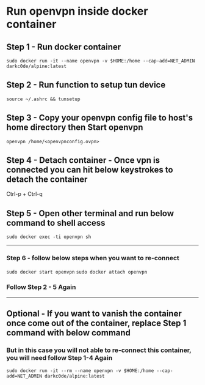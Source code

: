 # Run openvpn inside docker container

## Step 1 - Run docker container
`sudo docker run -it --name openvpn -v $HOME:/home --cap-add=NET_ADMIN darkc0de/alpine:latest`

## Step 2 - Run function to setup tun device
`source ~/.ashrc && tunsetup`

## Step 3 - Copy your openvpn config file to host's home directory then Start openvpn 
`openvpn /home/<openvpnconfig.ovpn>`

## Step 4 - Detach container - Once vpn is connected you can hit below keystrokes to detach the container
Ctrl-p + Ctrl-q

## Step 5 - Open other terminal and run below command to shell access
`sudo docker exec -ti openvpn sh`

---
### Step 6 - follow below steps when you want to re-connect
`sudo docker start openvpn`
`sudo docker attach openvpn`

### Follow Step 2 - 5 Again

---
## Optional - If you want to vanish the container once come out of the container, replace Step 1 command with below command 
### But in this case you will not able to re-connect this container, you will need follow Step 1-4 Again

`sudo docker run -it --rm --name openvpn -v $HOME:/home --cap-add=NET_ADMIN darkc0de/alpine:latest`
